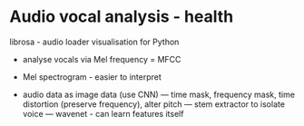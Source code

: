 # Audio vocal analysis - health

librosa - audio loader visualisation for Python

- analyse vocals via Mel frequency = MFCC
- Mel spectrogram - easier to interpret

- audio data as image data (use CNN)
  — time mask, frequency mask, time distortion (preserve frequency), alter pitch
  — stem extractor to isolate voice
  — wavenet - can learn features itself
